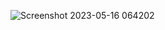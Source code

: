![Screenshot 2023-05-16 064202](https://github.com/Jainam1182s/Java-Programs/assets/128902428/0f364629-e580-4223-9a0a-94449c29045d)
